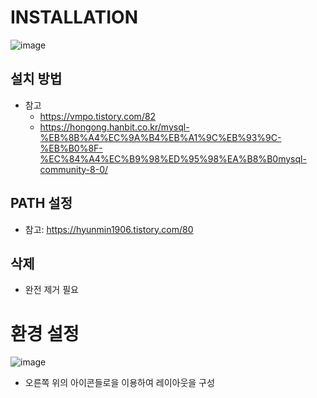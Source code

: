 # INSTALLATION
![image](https://user-images.githubusercontent.com/104348646/182067750-cb1e7f8d-9164-4eda-9b3c-e25cca2d78f2.png)

## 설치 방법
* 참고
    - https://vmpo.tistory.com/82
    - https://hongong.hanbit.co.kr/mysql-%EB%8B%A4%EC%9A%B4%EB%A1%9C%EB%93%9C-%EB%B0%8F-%EC%84%A4%EC%B9%98%ED%95%98%EA%B8%B0mysql-community-8-0/

## PATH 설정
- 참고: https://hyunmin1906.tistory.com/80

## 삭제
- 완전 제거 필요


# 환경 설정

![image](https://user-images.githubusercontent.com/104348646/182070136-e68674ab-94d5-4be6-9c1d-944fe1e4420f.png)

- 오른쪽 위의 아이콘들로을 이용하여 레이아웃을 구성
